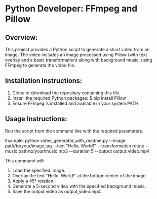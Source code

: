 # Python Developer: FFmpeg and Pillow

## Overview:
This project provides a Python script to generate a short video from an image.
The video includes an image processed using Pillow (with text overlay and a basic transformation) along with background music, using FFmpeg to generate the video file.

## Installation Instructions:
1. Clone or download the repository containing this file.
2. Install the required Python packages:
   $ pip install Pillow
3. Ensure FFmpeg is installed and available in your system PATH.

## Usage Instructions:
Run the script from the command line with the required parameters. 

Example:
    python video_generator_with_readme.py --image path/to/your/image.jpg --text "Hello, World!" --transformation rotate --music path/to/your/music.mp3 --duration 5 --output output_video.mp4

This command will:
1. Load the specified image.
2. Overlay the text "Hello, World!" at the bottom center of the image.
3. Apply a 45° rotation.
4. Generate a 5-second video with the specified background music.
5. Save the output video as output_video.mp4.

